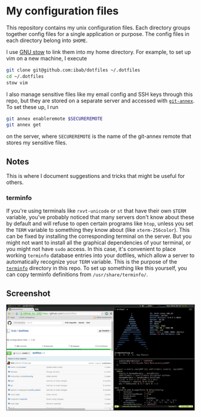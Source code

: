 # My configuration files

This repository contains my unix configuration files.
Each directory groups together config files for a single application or purpose. 
The config files in each directory belong into `$HOME`.

I use [GNU stow](https://www.gnu.org/software/stow/) to link them into my home directory.
For example, to set up vim on a new machine, I execute

```bash
git clone git@github.com:ibab/dotfiles ~/.dotfiles
cd ~/.dotfiles
stow vim
```

I also manage sensitive files like my email config and SSH keys through this repo, but they are stored on a separate server and accessed with [`git-annex`](https://git-annex.branchable.com/).
To set these up, I run
```bash
git annex enableremote $SECUREREMOTE
git annex get
```
on the server, where `SECUREREMOTE` is the name of the git-annex remote that stores my sensitive files.

## Notes

This is where I document suggestions and tricks that might be useful for others.

### terminfo

If you're using terminals like `rxvt-unicode` or `st` that have their own `$TERM` variable, you've probably noticed that many servers don't know about these by default and will refuse to open certain programs like `htop`, unless you set the `TERM` variable to something they know about (like `xterm-256color`).
This can be fixed by installing the corresponding terminal on the server.
But you might not want to install all the graphical dependencies of your terminal, or you might not have `sudo` access.
In this case, it's convenient to place working `terminfo` database entries into your dotfiles, which allow a server to automatically recognize your `TERM` variable.
This is the purpose of the [`terminfo`](terminfo/) directory in this repo.
To set up something like this yourself, you can copy terminfo definitions from `/usr/share/terminfo/`.

## Screenshot

![Screenshot](screenshot.jpg)

